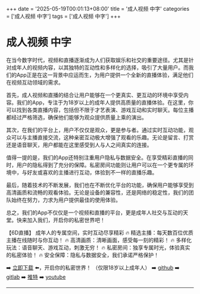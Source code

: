 +++
date = '2025-05-19T00:01:13+08:00'
title = '成人视频 中字'
categories = ['成人视频 中字']
tags = ['成人视频 中字']
+++

# 成人视频 中字

在当今数字时代，视频和直播逐渐成为人们获取娱乐和社交的重要途径。尤其是针对成年人的视频内容，以其独特的互动性和多样化的选择，吸引了大量用户。而我们的App正是在这一背景中应运而生，为用户提供一个全新的直播体验，满足他们在视频互动领域的需求。

首先，成人视频和直播的结合让用户能够在一个更真实、更互动的环境中享受内容。我们的App，专注于为18岁以上的成年人提供高质量的直播体验。在这里，你可以找到各类直播内容，包括但不限于才艺表演、游戏互动和实时聊天。每位主播都经过严格筛选，确保他们能够为观众提供质量上乘的演出。

其次，在我们的平台上，用户不仅仅是观众，更是参与者。通过实时互动功能，观众可以与主播直接交流，这种亲密互动极大增强了观看的乐趣。无论是留言、打赏还是语音聊天，用户都能在这里感受到人与人之间真实的连接。

值得一提的是，我们的App还特别注重用户隐私与数据安全。在享受精彩直播的同时，用户的隐私得到了充分的保障。私密房间功能则让用户可以在一个更专属的环境中，与好友或喜欢的主播进行互动，体验到不一样的直播乐趣。

最后，随着技术的不断发展，我们也在不断优化平台的功能，确保用户能够享受到高清画质和流畅的观看体验。无论是设备的兼容性，还是网络的稳定性，我们的团队始终在努力，力求为用户提供最佳的使用体验。

总之，我们的App不仅仅是一个视频和直播的平台，更是成年人社交与互动的天堂。快来加入我们，开启你的私密世界吧！

【6D直播】
成年人的专属空间，实时互动尽享精彩
🔥 精选主播：每天数百位优质主播在线随时与你互动！
🔥 高清画质：清晰画面，感受每一刻的精彩！
🔥 多样化玩法：语音聊天、游戏互动，刺激无穷！
🔥 私密房间：独享专属时光，体验真实的私密体验！
🔥 安全保障：隐私与数据安全，我们承诺严格保护！

➡️ [立即下载](https://down123.s3.ap-east-1.amazonaws.com/index.html?channelCode=blog) ⬅️，开启你的私密世界！
（仅限18岁以上成年人）
➡️ [github](https://aldult-live.github.io/)
➡️ [gitlab](https://seo-09598d.gitlab.io/)
➡️ [推特](https://x.com/wegame33)
➡️ [youtube](https://www.youtube.com/@6Dlive)

---

